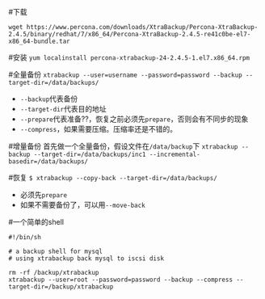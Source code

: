 #下载

`wget https://www.percona.com/downloads/XtraBackup/Percona-XtraBackup-2.4.5/binary/redhat/7/x86_64/Percona-XtraBackup-2.4.5-re41c0be-el7-x86_64-bundle.tar`

#安装
`yum localinstall percona-xtrabackup-24-2.4.5-1.el7.x86_64.rpm`

#全量备份
`xtrabackup --user=username --password=password --backup --target-dir=/data/backups/`
- `--backup`代表备份
- `--target-dir`代表目的地址
- `--prepare`代表准备??，恢复之前必须先`prepare`，否则会有不同步的现象
- `--compress`，如果需要压缩。压缩率还是不错的。

#增量备份
首先做一个全量备份，假设文件在`/data/backup`下
`xtrabackup --backup --target-dir=/data/backups/inc1 --incremental-basedir=/data/backups/`


#恢复
`$ xtrabackup --copy-back --target-dir=/data/backups/ `
- 必须先`prepare`
- 如果不需要备份了，可以用`--move-back`

#一个简单的shell
```
#!/bin/sh

# a backup shell for mysql
# using xtrabackup back mysql to iscsi disk

rm -rf /backup/xtrabackup
xtrabackup --user=root --password=password --backup --compress --target-dir=/backup/xtrabackup
```


